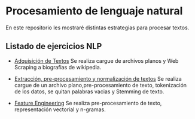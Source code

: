# Procesamiento de lenguaje natural

En este repositorio les mostraré distintas estrategias para procesar textos.

## Listado de ejercicios NLP

* [Adquisición de Textos](https://nbviewer.jupyter.org/github/jonathanfuya/NLP/blob/master/Taller%2002%20-%20Adquisici%C3%B3n%20de%20Textos.ipynb) Se realiza cargue de archivos planos y Web Scraping a biografias de wikipedia.

* [Extracción, pre-procesamiento y normalización de textos](https://nbviewer.jupyter.org/github/jonathanfuya/NLP/blob/master/Taller%2003%20-%20Extracci%C3%B3n%2C%20pre-procesamiento%20%20y%20normalizaci%C3%B3n%20de%20textos.ipynb) Se realiza cargue de un archivo plano,pre-procesamiento de texto, tokenización de los datos, se quitan palabras vacias y Stemming de texto.

* [Feature Engineering](https://nbviewer.jupyter.org/github/jonathanfuya/NLP/blob/master/Taller%2004%20-%20Feature%20Engineering.ipynb) Se realiza pre-procesamiento de texto, representación vectorial y n-gramas.


